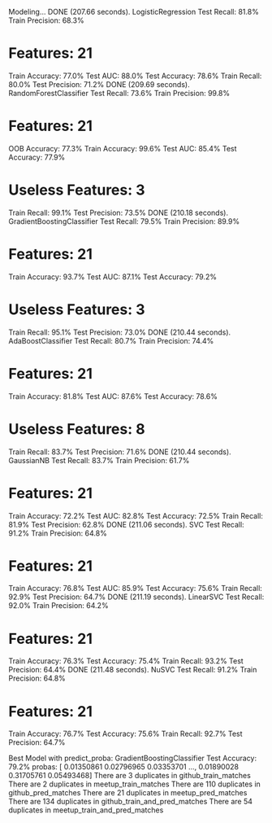 Modeling...              DONE (207.66 seconds).
LogisticRegression
  Test Recall:            81.8%
  Train Precision:        68.3%
  # Features:             21
  Train Accuracy:         77.0%
  Test AUC:               88.0%
  Test Accuracy:          78.6%
  Train Recall:           80.0%
  Test Precision:         71.2%
DONE (209.69 seconds).
RandomForestClassifier
  Test Recall:            73.6%
  Train Precision:        99.8%
  # Features:             21
  OOB Accuracy:           77.3%
  Train Accuracy:         99.6%
  Test AUC:               85.4%
  Test Accuracy:          77.9%
  # Useless Features:     3
  Train Recall:           99.1%
  Test Precision:         73.5%
DONE (210.18 seconds).
GradientBoostingClassifier
  Test Recall:            79.5%
  Train Precision:        89.9%
  # Features:             21
  Train Accuracy:         93.7%
  Test AUC:               87.1%
  Test Accuracy:          79.2%
  # Useless Features:     3
  Train Recall:           95.1%
  Test Precision:         73.0%
DONE (210.44 seconds).
AdaBoostClassifier
  Test Recall:            80.7%
  Train Precision:        74.4%
  # Features:             21
  Train Accuracy:         81.8%
  Test AUC:               87.6%
  Test Accuracy:          78.6%
  # Useless Features:     8
  Train Recall:           83.7%
  Test Precision:         71.6%
DONE (210.44 seconds).
GaussianNB
  Test Recall:            83.7%
  Train Precision:        61.7%
  # Features:             21
  Train Accuracy:         72.2%
  Test AUC:               82.8%
  Test Accuracy:          72.5%
  Train Recall:           81.9%
  Test Precision:         62.8%
DONE (211.06 seconds).
SVC
  Test Recall:            91.2%
  Train Precision:        64.8%
  # Features:             21
  Train Accuracy:         76.8%
  Test AUC:               85.9%
  Test Accuracy:          75.6%
  Train Recall:           92.9%
  Test Precision:         64.7%
DONE (211.19 seconds).
LinearSVC
  Test Recall:            92.0%
  Train Precision:        64.2%
  # Features:             21
  Train Accuracy:         76.3%
  Test Accuracy:          75.4%
  Train Recall:           93.2%
  Test Precision:         64.4%
DONE (211.48 seconds).
NuSVC
  Test Recall:            91.2%
  Train Precision:        64.8%
  # Features:             21
  Train Accuracy:         76.7%
  Test Accuracy:          75.6%
  Train Recall:           92.7%
  Test Precision:         64.7%


Best Model with predict_proba: GradientBoostingClassifier
Test Accuracy: 79.2%
probas: [ 0.01350861  0.02796965  0.03353701 ...,  0.01890028  0.31705761
  0.05493468]
There are 3 duplicates in github_train_matches
There are 2 duplicates in meetup_train_matches
There are 110 duplicates in github_pred_matches
There are 21 duplicates in meetup_pred_matches
There are 134 duplicates in github_train_and_pred_matches
There are 54 duplicates in meetup_train_and_pred_matches
